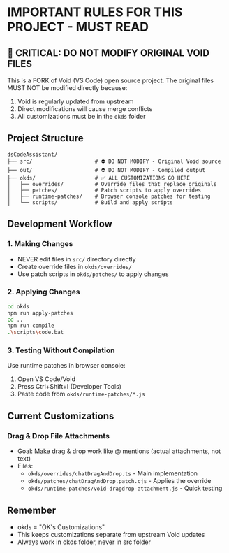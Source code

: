 # IMPORTANT RULES FOR THIS PROJECT - MUST READ

## 🚨 CRITICAL: DO NOT MODIFY ORIGINAL VOID FILES

This is a FORK of Void (VS Code) open source project. The original files MUST NOT be modified directly because:
1. Void is regularly updated from upstream
2. Direct modifications will cause merge conflicts
3. All customizations must be in the `okds` folder

## Project Structure

```
dsCodeAssistant/
├── src/                    # ⛔ DO NOT MODIFY - Original Void source
├── out/                    # ⛔ DO NOT MODIFY - Compiled output
├── okds/                   # ✅ ALL CUSTOMIZATIONS GO HERE
│   ├── overrides/          # Override files that replace originals
│   ├── patches/            # Patch scripts to apply overrides
│   ├── runtime-patches/    # Browser console patches for testing
│   └── scripts/            # Build and apply scripts
```

## Development Workflow

### 1. Making Changes
- NEVER edit files in `src/` directory directly
- Create override files in `okds/overrides/`
- Use patch scripts in `okds/patches/` to apply changes

### 2. Applying Changes
```bash
cd okds
npm run apply-patches
cd ..
npm run compile
.\scripts\code.bat
```

### 3. Testing Without Compilation
Use runtime patches in browser console:
1. Open VS Code/Void
2. Press Ctrl+Shift+I (Developer Tools)
3. Paste code from `okds/runtime-patches/*.js`

## Current Customizations

### Drag & Drop File Attachments
- Goal: Make drag & drop work like @ mentions (actual attachments, not text)
- Files:
  - `okds/overrides/chatDragAndDrop.ts` - Main implementation
  - `okds/patches/chatDragAndDrop.patch.cjs` - Applies the override
  - `okds/runtime-patches/void-dragdrop-attachment.js` - Quick testing

## Remember
- okds = "OK's Customizations" 
- This keeps customizations separate from upstream Void updates
- Always work in okds folder, never in src folder